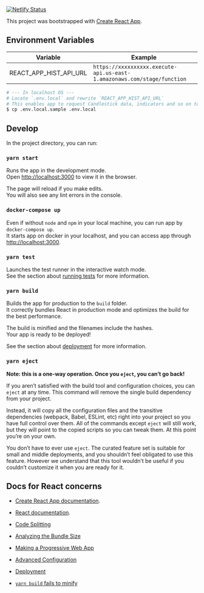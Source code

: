 [![Netlify Status](https://api.netlify.com/api/v1/badges/e13b2505-87b7-4a69-8432-76cd010d0de1/deploy-status)](https://app.netlify.com/sites/determined-ritchie-857bb2/deploys)

This project was bootstrapped with [Create React App](https://github.com/facebook/create-react-app).

## Environment Variables

|Variable|Example|
|--------|-------|
|REACT_APP_HIST_API_URL|`https://xxxxxxxxxx.execute-api.us-east-1.amazonaws.com/stage/function`|

```bash
# --- In localhost OS ---
# Locate `.env.local` and rewrite `REACT_APP_HIST_API_URL`
# This enables app to request Candlestick data, indicators and so on to backend
$ cp .env.local.sample .env.local
```

## Develop

In the project directory, you can run:

### `yarn start`

Runs the app in the development mode.<br />
Open [http://localhost:3000](http://localhost:3000) to view it in the browser.

The page will reload if you make edits.<br />
You will also see any lint errors in the console.

### `docker-compose up`

Even if without `node` and `npm` in your local machine, you can run app by `docker-compose up`.<br />
It starts app on docker in your localhost, and you can access app through [http://localhost:3000](http://localhost:3000).

### `yarn test`

Launches the test runner in the interactive watch mode.<br />
See the section about [running tests](https://facebook.github.io/create-react-app/docs/running-tests) for more information.

### `yarn build`

Builds the app for production to the `build` folder.<br />
It correctly bundles React in production mode and optimizes the build for the best performance.

The build is minified and the filenames include the hashes.<br />
Your app is ready to be deployed!

See the section about [deployment](https://facebook.github.io/create-react-app/docs/deployment) for more information.

### `yarn eject`

**Note: this is a one-way operation. Once you `eject`, you can’t go back!**

If you aren’t satisfied with the build tool and configuration choices, you can `eject` at any time. This command will remove the single build dependency from your project.

Instead, it will copy all the configuration files and the transitive dependencies (webpack, Babel, ESLint, etc) right into your project so you have full control over them. All of the commands except `eject` will still work, but they will point to the copied scripts so you can tweak them. At this point you’re on your own.

You don’t have to ever use `eject`. The curated feature set is suitable for small and middle deployments, and you shouldn’t feel obligated to use this feature. However we understand that this tool wouldn’t be useful if you couldn’t customize it when you are ready for it.

## Docs for React concerns

- [Create React App documentation](https://facebook.github.io/create-react-app/docs/getting-started).

- [React documentation](https://reactjs.org/).

- [Code Splitting](https://facebook.github.io/create-react-app/docs/code-splitting)

- [Analyzing the Bundle Size](https://facebook.github.io/create-react-app/docs/analyzing-the-bundle-size)

- [Making a Progressive Web App](https://facebook.github.io/create-react-app/docs/making-a-progressive-web-app)

- [Advanced Configuration](https://facebook.github.io/create-react-app/docs/advanced-configuration)

- [Deployment](https://facebook.github.io/create-react-app/docs/deployment)

- [`yarn build` fails to minify](https://facebook.github.io/create-react-app/docs/troubleshooting#npm-run-build-fails-to-minify)
